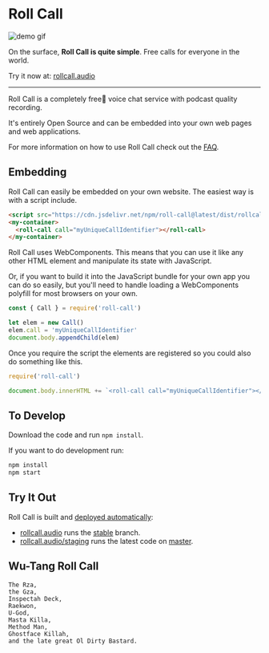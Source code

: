 # Roll Call

![demo gif](https://file-vpbygpmpka.now.sh)

On the surface, **Roll Call is quite simple**. Free calls for everyone in the world.

Try it now at: [rollcall.audio](https://rollcall.audio)

---

Roll Call is a completely free🎉 voice chat service with podcast
quality recording.

It's entirely Open Source and can be embedded into your own web pages
and web applications.

For more information on how to use Roll Call check out the
[FAQ](https://rollcall.audio/faq.html).

## Embedding

Roll Call can easily be embedded on your own website. The easiest way is
with a script include.

```html
<script src="https://cdn.jsdelivr.net/npm/roll-call@latest/dist/rollcall.js"></script>
<my-container>
  <roll-call call="myUniqueCallIdentifier"></roll-call>
</my-container>
```

Roll Call uses WebComponents. This means that you can use it like
any other HTML element and manipulate its state with JavaScript.

Or, if you want to build it into the JavaScript bundle for your own app
you can do so easily, but you'll need to handle loading a WebComponents
polyfill for most browsers on your own.

```javascript
const { Call } = require('roll-call')

let elem = new Call()
elem.call = 'myUniqueCallIdentifier'
document.body.appendChild(elem)
```

Once you require the script the elements are registered so you could also
do something like this.

```javascript
require('roll-call')

document.body.innerHTML += `<roll-call call="myUniqueCallIdentifier"></roll-call>`
```

## To Develop

Download the code and run `npm install`.

If you want to do development run:

```bash
npm install
npm start
```

## Try It Out

Roll Call is built and [deployed automatically](https://github.com/mikeal/roll-call/blob/master/scripts/deploy.sh):

 * [rollcall.audio](https://rollcall.audio) runs the [stable](https://github.com/mikeal/roll-call/tree/stable) branch.
 * [rollcall.audio/staging](https://rollcall.audio/staging/) runs the latest code on [master](https://github.com/mikeal/roll-call/tree/master).

## Wu-Tang Roll Call

```
The Rza,
the Gza,
Inspectah Deck,
Raekwon,
U-God,
Masta Killa,
Method Man,
Ghostface Killah,
and the late great Ol Dirty Bastard.
```
